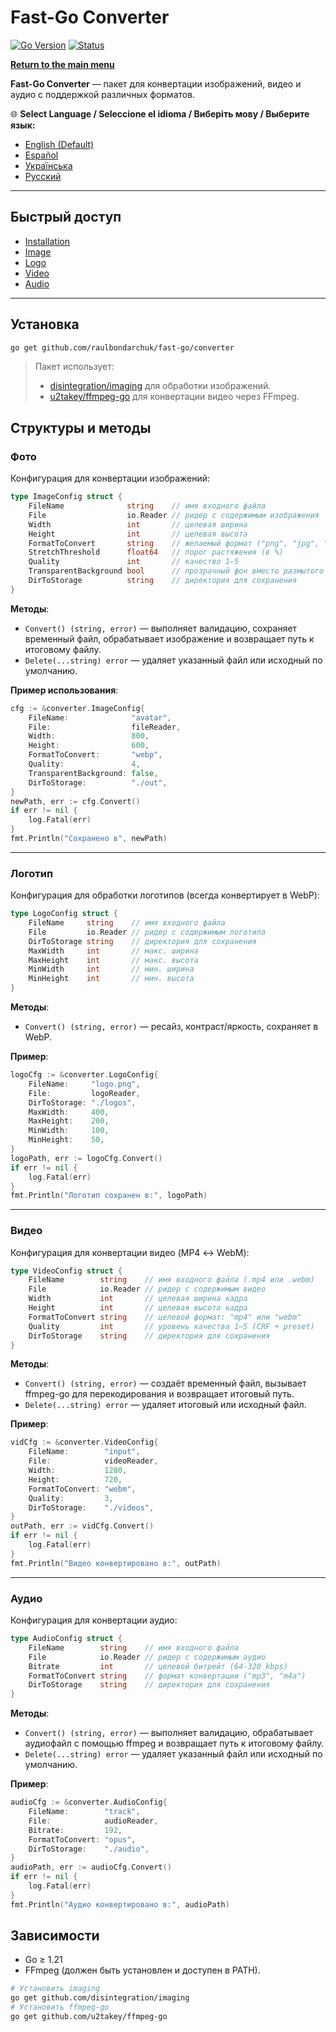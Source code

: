 # Fast-Go Converter
[![Go Version](https://img.shields.io/badge/Go-1.23%2B-blue?logo=go&logoColor=white)](https://go.dev/doc/install) [![Status](https://img.shields.io/badge/Status-Active-brightgreen)](#)

[**Return to the main menu**](https://github.com/raulbondarchuk/fast-go/tree/main)

**Fast-Go Converter** — пакет для конвертации изображений, видео и аудио с поддержкой различных форматов.

🌐 **Select Language / Seleccione el idioma / Виберіть мову / Выберите язык:**
- [English (Default)](https://github.com/raulbondarchuk/fast-go/tree/main/converter)
- [Español](README.es.md)
- [Українська](README.ua.md)
- [Русский](README.ru.md)

---

## Быстрый доступ
- [Installation](#Установка)
- [Image](#Фото)
- [Logo](#Логотип)
- [Video](#Видео)
- [Audio](#Аудио)

---

## Установка

```bash
go get github.com/raulbondarchuk/fast-go/converter
```

> Пакет использует:
>
> - [disintegration/imaging](https://github.com/disintegration/imaging) для обработки изображений.
> - [u2takey/ffmpeg-go](https://github.com/u2takey/ffmpeg-go) для конвертации видео через FFmpeg.

## Структуры и методы

### Фото

Конфигурация для конвертации изображений:

```go
type ImageConfig struct {
    FileName              string    // имя входного файла
    File                  io.Reader // ридер с содержимым изображения
    Width                 int       // целевая ширина
    Height                int       // целевая высота
    FormatToConvert       string    // желаемый формат ("png", "jpg", "jpeg", "webp", "jfif")
    StretchThreshold      float64   // порог растяжения (в %)
    Quality               int       // качество 1–5
    TransparentBackground bool      // прозрачный фон вместо размытого
    DirToStorage          string    // директория для сохранения
}
```

**Методы**:

- `Convert() (string, error)` — выполняет валидацию, сохраняет временный файл, обрабатывает изображение и возвращает путь к итоговому файлу.
- `Delete(...string) error` — удаляет указанный файл или исходный по умолчанию.

**Пример использования**:

```go
cfg := &converter.ImageConfig{
    FileName:              "avatar",
    File:                  fileReader,
    Width:                 800,
    Height:                600,
    FormatToConvert:       "webp",
    Quality:               4,
    TransparentBackground: false,
    DirToStorage:          "./out",
}
newPath, err := cfg.Convert()
if err != nil {
    log.Fatal(err)
}
fmt.Println("Сохранено в", newPath)
```

---

### Логотип

Конфигурация для обработки логотипов (всегда конвертирует в WebP):

```go
type LogoConfig struct {
    FileName     string    // имя входного файла
    File         io.Reader // ридер с содержимым логотипа
    DirToStorage string    // директория для сохранения
    MaxWidth     int       // макс. ширина
    MaxHeight    int       // макс. высота
    MinWidth     int       // мин. ширина
    MinHeight    int       // мин. высота
}
```

**Методы**:

- `Convert() (string, error)` — ресайз, контраст/яркость, сохраняет в WebP.

**Пример**:

```go
logoCfg := &converter.LogoConfig{
    FileName:     "logo.png",
    File:         logoReader,
    DirToStorage: "./logos",
    MaxWidth:     400,
    MaxHeight:    200,
    MinWidth:     100,
    MinHeight:    50,
}
logoPath, err := logoCfg.Convert()
if err != nil {
    log.Fatal(err)
}
fmt.Println("Логотип сохранен в:", logoPath)
```

---

### Видео

Конфигурация для конвертации видео (MP4 ↔ WebM):

```go
type VideoConfig struct {
    FileName        string    // имя входного файла (.mp4 или .webm)
    File            io.Reader // ридер с содержимым видео
    Width           int       // целевая ширина кадра
    Height          int       // целевая высота кадра
    FormatToConvert string    // целевой формат: "mp4" или "webm"
    Quality         int       // уровень качества 1–5 (CRF + preset)
    DirToStorage    string    // директория для сохранения
}
```

**Методы**:

- `Convert() (string, error)` — создаёт временный файл, вызывает ffmpeg-go для перекодирования и возвращает итоговый путь.
- `Delete(...string) error` — удаляет итоговый или исходный файл.

**Пример**:

```go
vidCfg := &converter.VideoConfig{
    FileName:        "input",
    File:            videoReader,
    Width:           1280,
    Height:          720,
    FormatToConvert: "webm",
    Quality:         3,
    DirToStorage:    "./videos",
}
outPath, err := vidCfg.Convert()
if err != nil {
    log.Fatal(err)
}
fmt.Println("Видео конвертировано в:", outPath)
```

---

### Аудио

Конфигурация для конвертации аудио:

```go
type AudioConfig struct {
    FileName        string    // имя входного файла
    File            io.Reader // ридер с содержимым аудио
    Bitrate         int       // целевой битрейт (64-320 kbps)
    FormatToConvert string    // формат конвертации ("mp3", "m4a")
    DirToStorage    string    // директория для сохранения
}
```

**Методы**:

- `Convert() (string, error)` — выполняет валидацию, обрабатывает аудиофайл с помощью ffmpeg и возвращает путь к итоговому файлу.
- `Delete(...string) error` — удаляет указанный файл или исходный по умолчанию.

**Пример**:

```go
audioCfg := &converter.AudioConfig{
    FileName:        "track",
    File:            audioReader,
    Bitrate:         192,
    FormatToConvert: "opus",
    DirToStorage:    "./audio",
}
audioPath, err := audioCfg.Convert()
if err != nil {
    log.Fatal(err)
}
fmt.Println("Аудио конвертировано в:", audioPath)
```

## Зависимости

- Go ≥ 1.21
- FFmpeg (должен быть установлен и доступен в PATH).

```bash
# Установить imaging
go get github.com/disintegration/imaging
# Установить ffmpeg-go
go get github.com/u2takey/ffmpeg-go
```


